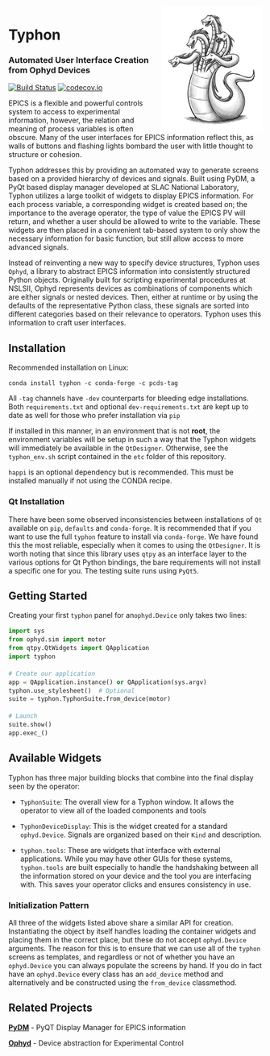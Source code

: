 <img src="docs/source/_static/hydra.jpg" width="200" height="250" align="right"/>
  <h1>Typhon</h1>
  <h3>Automated User Interface Creation from Ophyd Devices</h3>
</p>

[![Build Status](https://travis-ci.org/pcdshub/typhon.svg?branch=master)](https://travis-ci.org/pcdshub/typhon)
[![codecov.io](https://codecov.io/github/pcdshub/typhon/coverage.svg?branch=master)](https://codecov.io/github/pcdshub/typhon?branch=master)

EPICS is a flexible and powerful controls system to access to experimental
information, however, the relation and meaning of process variables is often
obscure. Many of the user interfaces for EPICS information reflect this, as
walls of buttons and flashing lights bombard the user with little thought to
structure or cohesion.

Typhon addresses this by providing an automated way to generate screens based
on a provided hierarchy of devices and signals. Built using PyDM, a PyQt based
display manager developed at SLAC National Laboratory, Typhon utilizes a large
toolkit of widgets to display EPICS information. For each process variable, a
corresponding widget is created based on; the importance to the average
operator, the type of value the EPICS PV will return, and whether a user should
be allowed to write to the variable. These widgets are then placed in a
convenient tab-based system to only show the necessary information for basic
function, but still allow access to more advanced signals.

Instead of reinventing a new way to specify device structures, Typhon uses
`Ophyd`, a library to abstract EPICS information into consistently structured
Python objects. Originally built for scripting experimental procedures at
NSLSII, Ophyd represents devices as combinations of components which are
either signals or nested devices. Then, either at runtime or by using the
defaults of the representative Python class, these signals are sorted into
different categories based on their relevance to operators. Typhon uses this
information to craft user interfaces.

## Installation
Recommended installation on Linux:
```
conda install typhon -c conda-forge -c pcds-tag
```
All `-tag` channels have `-dev` counterparts for bleeding edge installations.
Both `requirements.txt` and optional `dev-requirements.txt` are kept up to date
as well for those who prefer installation via `pip`

If installed in this manner, in an environment that is not **root**, the
environment variables will be setup in such a way that the Typhon widgets will
immediately be available in the `QtDesigner`. Otherwise, see the
``typhon_env.sh`` script contained in the ``etc`` folder of this repository.

`happi` is an optional dependency but is recommended. This must be installed
manually if not using the CONDA recipe.

### Qt Installation
There have been some observed inconsistencies between installations of `Qt`
available on `pip`, `defaults` and `conda-forge`. It is recommended that if you
want to use the full `typhon` feature to install via `conda-forge`. We have
found this the most reliable, especially when it comes to using the
`QtDesigner`. It is worth noting that since this library uses `qtpy` as an
interface layer to the various options for Qt Python bindings, the bare
requirements will not install a specific one for you. The testing suite runs
using `PyQt5`.

## Getting Started
Creating your first ``typhon`` panel for an``ophyd.Device`` only takes two
lines:

```python
import sys
from ophyd.sim import motor
from qtpy.QtWidgets import QApplication
import typhon

# Create our application
app = QApplication.instance() or QApplication(sys.argv)
typhon.use_stylesheet()  # Optional
suite = typhon.TyphonSuite.from_device(motor)

# Launch
suite.show()
app.exec_()
```

## Available Widgets
Typhon has three major building blocks that combine into the final display seen
by the operator:

* ``TyphonSuite``: The overall view for a Typhon window. It allows the
operator to view all of the loaded components and tools

* ``TyphonDeviceDisplay``: This is the widget created for a standard
``ophyd.Device``. Signals are organized based on their
``Kind`` and description.

* ``typhon.tools``: These are widgets that interface with external
applications. While you may have other GUIs for these systems,
``typhon.tools`` are built especially to handle the handshaking between all the
information stored on your device and the tool you are interfacing with. This
saves your operator clicks and ensures consistency in use.

### Initialization Pattern
All three of the widgets listed above share a similar API for creation.
Instantiating the object by itself handles loading the container widgets and
placing them in the correct place, but these do not accept ``ophyd.Device``
arguments. The reason for this is to ensure that we can use all of the
``typhon`` screens as templates, and regardless or not of whether you have an
``ophyd.Device`` you can always populate the screens by hand. If you do in fact
have an ``ophyd.Device`` every class has an ``add_device`` method and
alternatively and be constructed using the ``from_device`` classmethod.

## Related Projects
[**PyDM**](https://github.com/slaclab/pydm) - PyQT Display Manager for EPICS information

[**Ophyd**](https://github.com/NSLS-II/ophyd) - Device abstraction for Experimental Control
